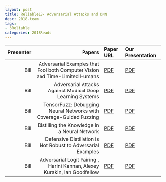 ```yaml
---
layout: post
title: Reliable18- Adversarial Attacks and DNN 
desc: 2018-team
tags:
- 3Reliable
categories: 2018Reads
---
```



| Presenter | Papers | Paper URL| Our Presentation |
| -----: | ---------------------------: | :----- | :----- |
| Bill | Adversarial Examples that Fool both Computer Vision and Time-Limited Humans | [PDF](https://arxiv.org/abs/1802.08195) |  [PDF]({{site.baseurl}}/MoreTalksTeam/bill18.08.28_FoolComputerHumans.pdf) | 
| Bill | Adversarial Attacks Against Medical Deep Learning Systems | [PDF](https://arxiv.org/abs/1804.05296) |  [PDF]({{site.baseurl}}/MoreTalksTeam/bill18.09.14_MedicalDL.pdf) | 
| Bill |  TensorFuzz: Debugging Neural Networks with Coverage-Guided Fuzzing | [PDF](https://arxiv.org/abs/1807.10875) |  [PDF]({{site.baseurl}}/MoreTalksTeam/bill18.09.14_TensorFuzz.pdf) | 
| Bill |  Distilling the Knowledge in a Neural Network | [PDF](https://arxiv.org/abs/1503.02531) |  [PDF]({{site.baseurl}}/MoreTalksTeam/bill18.10.05_Distillation.pdf) | 
| Bill |  Defensive Distillation is Not Robust to Adversarial Examples | [PDF](https://arxiv.org/abs/1607.04311) |  [PDF]({{site.baseurl}}/MoreTalksTeam/bill18.10.26_NotRobustDistillation.pdf) | 
| Bill | Adversarial Logit Pairing , Harini Kannan, Alexey Kurakin, Ian Goodfellow  | [PDF](https://arxiv.org/abs/1803.06373) | [PDF]({{site.baseurl}}/MoreTalksTeam/bill18.10.26_AdversarialLogitPairing.pdf) | 

